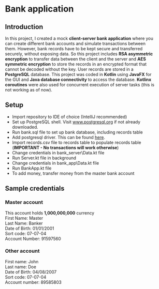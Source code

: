 # Bank application
## Introduction
In this project, I created a mock **client-server bank application** where you can create different
bank accounts and simulate transactions between them. However, bank records have to be kept secure 
and transferred securely, without exposing data. So this project includes **RSA asymmetric encryption** to transfer 
data between the client and the server and **AES symmetric encryption** to store the records in an
encrypted format that cannot be decoded without the key. User records are stored in a 
**PostgreSQL** database. This project was coded in **Kotlin** using **JavaFX** for the GUI and 
**Java database connectivity** to access the database. **Kotlinx coroutines** were also used for
concurrent execution of server tasks \(this is not working as of now).

## Setup
* Import repository to IDE of choice (IntelliJ recommended)
* Set up PostgreSQL shell. Visit www.postgresql.org if not already downloaded.
* Run bank.sql file to set up bank database, including records table
* Add postgresql driver. This can be found [here](https://jdbc.postgresql.org/download/).
* Import records.csv file to records table to populate records table (**IMPORTANT - No transactions will work otherwise**)
* Change credentials in bank_server\Data.kt file
* Run Server.kt file in background
* Change credentials in bank_app\Data.kt file
* Run BankApp.kt file
* To add money, transfer money from the master bank account

## Sample credentials
### Master account 
This account holds **1,000,000,000** currency  
First Name: Master  
Last Name: Banker  
Date of Birth: 01/01/2001  
Sort code: 07-07-04  
Account Number: 91597560

### Other account
First name: John  
Last name: Doe  
Date of Birth: 04/08/2007  
Sort code: 07-07-04  
Account number: 89585803
